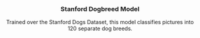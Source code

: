 <a name="readme-top"></a>


<div align="center">
<h3 align="center">Stanford Dogbreed Model</h3>
  <p align="center">
    Trained over the Stanford Dogs Dataset, this model classifies pictures into 120 separate dog breeds.
  </p>
</div>
